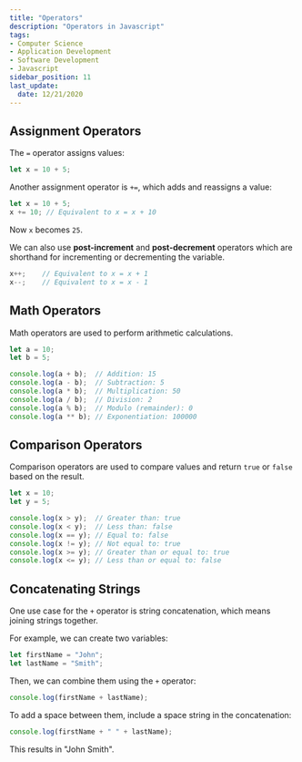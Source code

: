```yaml
---
title: "Operators"
description: "Operators in Javascript"
tags: 
- Computer Science
- Application Development
- Software Development
- Javascript
sidebar_position: 11
last_update:
  date: 12/21/2020
---
```




## Assignment Operators  

The `=` operator assigns values:  

```js
let x = 10 + 5;
```

Another assignment operator is `+=`, which adds and reassigns a value:  

```js
let x = 10 + 5;
x += 10; // Equivalent to x = x + 10
```

Now `x` becomes `25`.  

We can also use **post-increment** and **post-decrement** operators which are shorthand for incrementing or decrementing the variable.

```js
x++;    // Equivalent to x = x + 1
x--;    // Equivalent to x = x - 1
```

## Math Operators

Math operators are used to perform arithmetic calculations.

```js
let a = 10;
let b = 5;

console.log(a + b);  // Addition: 15
console.log(a - b);  // Subtraction: 5
console.log(a * b);  // Multiplication: 50
console.log(a / b);  // Division: 2
console.log(a % b);  // Modulo (remainder): 0
console.log(a ** b); // Exponentiation: 100000
```

## Comparison Operators  

Comparison operators are used to compare values and return `true` or `false` based on the result.

```js
let x = 10;
let y = 5;

console.log(x > y);  // Greater than: true
console.log(x < y);  // Less than: false
console.log(x == y); // Equal to: false
console.log(x != y); // Not equal to: true
console.log(x >= y); // Greater than or equal to: true
console.log(x <= y); // Less than or equal to: false
```

## Concatenating Strings 

One use case for the `+` operator is string concatenation, which means joining strings together.  

For example, we can create two variables:  

```js
let firstName = "John";
let lastName = "Smith";
```

Then, we can combine them using the `+` operator:  

```js
console.log(firstName + lastName);
```

To add a space between them, include a space string in the concatenation:  

```js
console.log(firstName + " " + lastName);
```

This results in "John Smith".  


